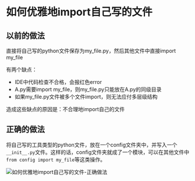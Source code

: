# 如何优雅地import自己写的文件

## 以前的做法

直接将自己写的python文件保存为my_file.py，然后其他文件中直接import my_file

有两个缺点：

- IDE中代码检查不合格，会报红色error
- A.py需要import my_file，则my_file.py只能放在A.py的同级目录
- 如果my_file.py文件被多个文件import，则无法应付多层级结构

造成这些缺点的原因是：不合理地import自己的文件



## 正确的做法

将自己写的工具类型的python文件，放在一个config文件夹中，并写入一个`__init__.py`文件。这样的话，config文件夹就成了一个模块，可以在其他文件中`from config import my_file`等这类操作。

![如何优雅地import自己写的文件-正确做法](/Users/zhangjinzhi/Documents/GitHub/Summary/images/如何优雅地import自己写的文件-正确做法.png)